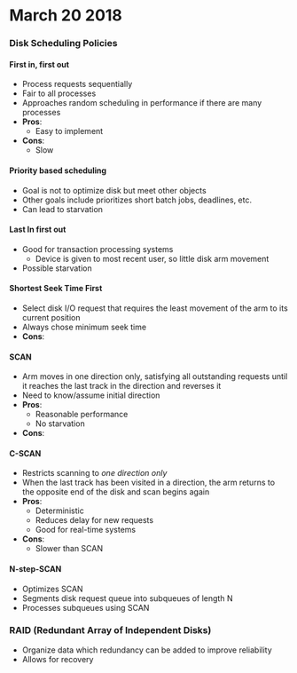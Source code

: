 # March 20 2018

### Disk Scheduling Policies
#### First in, first out
- Process requests sequentially
- Fair to all processes
- Approaches random scheduling in performance if there are many processes
- **Pros**:
    - Easy to implement
- **Cons**:
    - Slow

#### Priority based scheduling
- Goal is not to optimize disk but meet other objects
- Other goals include prioritizes short batch jobs, deadlines, etc.
- Can lead to starvation

#### Last In first out
- Good for transaction processing systems
    - Device is given to most recent user, so little disk arm movement
- Possible starvation

#### Shortest Seek Time First
- Select disk I/O request that requires the least movement of the arm to its current position
- Always chose minimum seek time
- **Cons**: 


#### SCAN
- Arm moves in one direction only, satisfying all outstanding requests until it reaches the last track in the direction and reverses it
- Need to know/assume initial direction
- **Pros**:
    - Reasonable performance
    - No starvation
- **Cons**:


#### C-SCAN
- Restricts scanning to *one direction only*
- When the last track has been visited in a direction, the arm returns to the opposite end of the disk and scan begins again
- **Pros**:
    - Deterministic
    - Reduces delay for new requests
    - Good for real-time systems
- **Cons**:
    - Slower than SCAN

#### N-step-SCAN
- Optimizes SCAN
- Segments disk request queue into subqueues of length N
- Processes subqueues using SCAN


### RAID (Redundant Array of Independent Disks)
- Organize data which redundancy can be added to improve reliability
- Allows for recovery 
